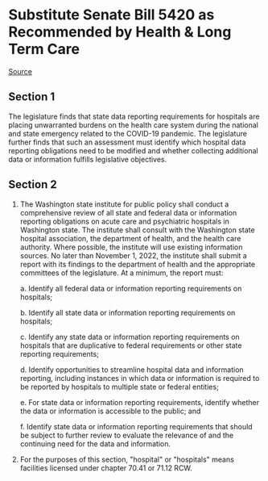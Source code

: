 # Substitute Senate Bill 5420 as Recommended by Health & Long Term Care

[Source](http://lawfilesext.leg.wa.gov/biennium/2021-22/Xml/Bills/Senate%20Bills/5420-S.xml)
## Section 1
The legislature finds that state data reporting requirements for hospitals are placing unwarranted burdens on the health care system during the national and state emergency related to the COVID-19 pandemic. The legislature further finds that such an assessment must identify which hospital data reporting obligations need to be modified and whether collecting additional data or information fulfills legislative objectives.


## Section 2
1. The Washington state institute for public policy shall conduct a comprehensive review of all state and federal data or information reporting obligations on acute care and psychiatric hospitals in Washington state. The institute shall consult with the Washington state hospital association, the department of health, and the health care authority. Where possible, the institute will use existing information sources. No later than November 1, 2022, the institute shall submit a report with its findings to the department of health and the appropriate committees of the legislature. At a minimum, the report must:

    a. Identify all federal data or information reporting requirements on hospitals;

    b. Identify all state data or information reporting requirements on hospitals;

    c. Identify any state data or information reporting requirements on hospitals that are duplicative to federal requirements or other state reporting requirements;

    d. Identify opportunities to streamline hospital data and information reporting, including instances in which data or information is required to be reported by hospitals to multiple state or federal entities;

    e. For state data or information reporting requirements, identify whether the data or information is accessible to the public; and

    f. Identify state data or information reporting requirements that should be subject to further review to evaluate the relevance of and the continuing need for the data and information.

2. For the purposes of this section, "hospital" or "hospitals" means facilities licensed under chapter 70.41 or 71.12 RCW.

